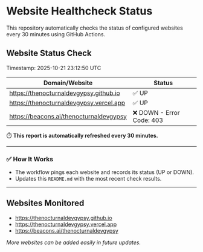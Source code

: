 # Website Healthcheck Status

This repository automatically checks the status of configured websites every 30 minutes using GitHub Actions.

## Website Status Check

<!-- Website Status Start -->
Timestamp: 2025-10-21 23:12:50 UTC  

| Domain/Website | Status |
|---|---|
| https://thenocturnaldevgypsy.github.io | ✅ UP |
| https://thenocturnaldevgypsy.vercel.app | ✅ UP |
| https://beacons.ai/thenocturnaldevgypsy | ❌ DOWN - Error Code: 403 |
<!-- Website Status End -->

⏱️ **This report is automatically refreshed every 30 minutes.**

---

### ✅ How It Works
- The workflow pings each website and records its status (UP or DOWN).
- Updates this `README.md` with the most recent check results.

---

## Websites Monitored
- https://thenocturnaldevgypsy.github.io
- https://thenocturnaldevgypsy.vercel.app
- https://beacons.ai/thenocturnaldevgypsy

*More websites can be added easily in future updates.*
